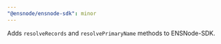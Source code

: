 ```yaml
---
"@ensnode/ensnode-sdk": minor
---
```


Adds `resolveRecords` and `resolvePrimaryName` methods to ENSNode-SDK.
